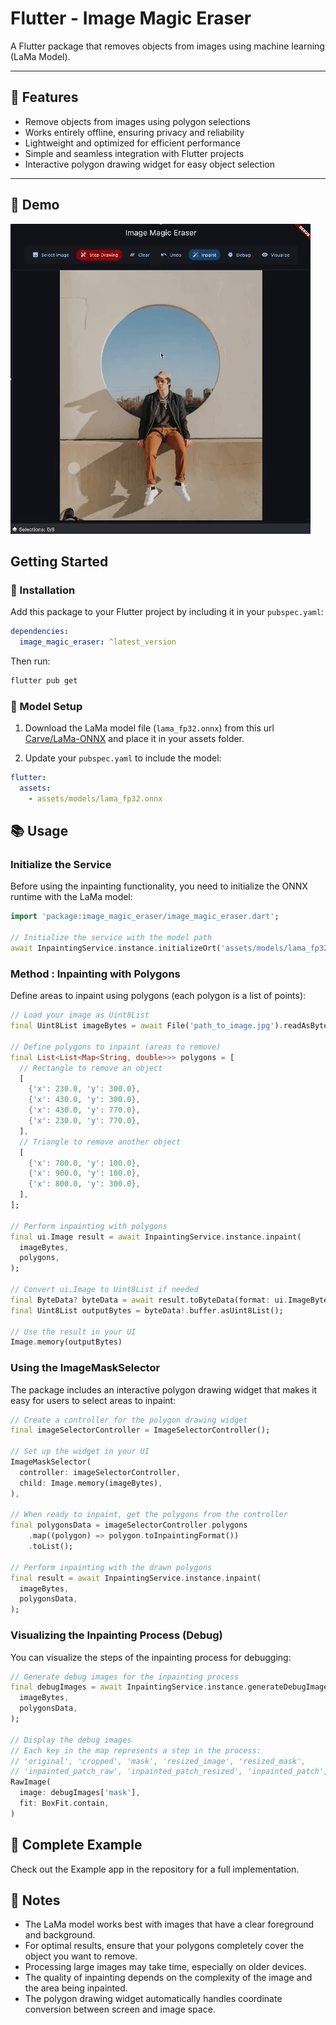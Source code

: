# Flutter - Image Magic Eraser

A Flutter package that removes objects from images using machine learning (LaMa Model).

---

## 🌟 Features

- Remove objects from images using polygon selections
- Works entirely offline, ensuring privacy and reliability
- Lightweight and optimized for efficient performance
- Simple and seamless integration with Flutter projects
- Interactive polygon drawing widget for easy object selection

---

## 🔭 Demo
![Demo](./doc/demo.gif)

## Getting Started

### 🚀 Installation

Add this package to your Flutter project by including it in your `pubspec.yaml`:

```yaml
dependencies:
  image_magic_eraser: ^latest_version
```

Then run:

```bash
flutter pub get
```

### 📁 Model Setup

1. Download the LaMa model file (`lama_fp32.onnx`) from this url [Carve/LaMa-ONNX](https://huggingface.co/Carve/LaMa-ONNX/tree/main) and place it in your assets folder.

2. Update your `pubspec.yaml` to include the model:

```yaml
flutter:
  assets:
    - assets/models/lama_fp32.onnx
```

## 📚 Usage

### Initialize the Service

Before using the inpainting functionality, you need to initialize the ONNX runtime with the LaMa model:

```dart
import 'package:image_magic_eraser/image_magic_eraser.dart';

// Initialize the service with the model path
await InpaintingService.instance.initializeOrt('assets/models/lama_fp32.onnx');

```


### Method : Inpainting with Polygons 

Define areas to inpaint using polygons (each polygon is a list of points):

```dart
// Load your image as Uint8List
final Uint8List imageBytes = await File('path_to_image.jpg').readAsBytes();

// Define polygons to inpaint (areas to remove)
final List<List<Map<String, double>>> polygons = [
  // Rectangle to remove an object
  [
    {'x': 230.0, 'y': 300.0},
    {'x': 430.0, 'y': 300.0},
    {'x': 430.0, 'y': 770.0},
    {'x': 230.0, 'y': 770.0},
  ],
  // Triangle to remove another object
  [
    {'x': 700.0, 'y': 100.0},
    {'x': 900.0, 'y': 100.0},
    {'x': 800.0, 'y': 300.0},
  ],
];

// Perform inpainting with polygons
final ui.Image result = await InpaintingService.instance.inpaint(
  imageBytes,
  polygons,
);

// Convert ui.Image to Uint8List if needed
final ByteData? byteData = await result.toByteData(format: ui.ImageByteFormat.png);
final Uint8List outputBytes = byteData!.buffer.asUint8List();

// Use the result in your UI
Image.memory(outputBytes)
```

### Using the ImageMaskSelector

The package includes an interactive polygon drawing widget that makes it easy for users to select areas to inpaint:

```dart
// Create a controller for the polygon drawing widget
final imageSelectorController = ImageSelectorController();

// Set up the widget in your UI
ImageMaskSelector(
  controller: imageSelectorController,
  child: Image.memory(imageBytes),
),

// When ready to inpaint, get the polygons from the controller
final polygonsData = imageSelectorController.polygons
    .map((polygon) => polygon.toInpaintingFormat())
    .toList();

// Perform inpainting with the drawn polygons
final result = await InpaintingService.instance.inpaint(
  imageBytes,
  polygonsData,
);
```

### Visualizing the Inpainting Process (Debug)

You can visualize the steps of the inpainting process for debugging:

```dart
// Generate debug images for the inpainting process
final debugImages = await InpaintingService.instance.generateDebugImages(
  imageBytes,
  polygonsData,
);

// Display the debug images
// Each key in the map represents a step in the process:
// 'original', 'cropped', 'mask', 'resized_image', 'resized_mask',
// 'inpainted_patch_raw', 'inpainted_patch_resized', 'inpainted_patch', 'blended'
RawImage(
  image: debugImages['mask'],
  fit: BoxFit.contain,
)
```

## 📱 Complete Example

Check out the Example app in the repository for a full implementation.

## 📝 Notes

- The LaMa model works best with images that have a clear foreground and background.
- For optimal results, ensure that your polygons completely cover the object you want to remove.
- Processing large images may take time, especially on older devices.
- The quality of inpainting depends on the complexity of the image and the area being inpainted.
- The polygon drawing widget automatically handles coordinate conversion between screen and image space.